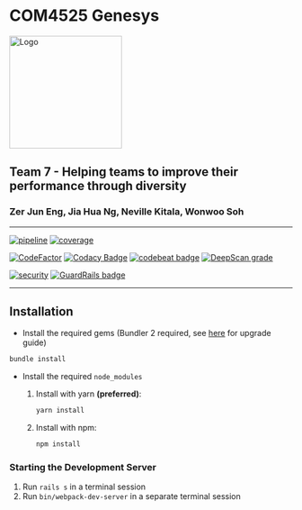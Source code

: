 # COM4525 Genesys

<img width="200" src="https://raw.githubusercontent.com/Juneezee/project/master/public/images/logo/logo_horizontal.svg?sanitize=true" alt="Logo">

## Team 7 - Helping teams to improve their performance through diversity

### Zer Jun Eng, Jia Hua Ng, Neville Kitala, Wonwoo Soh

* * *

[![pipeline](https://gitlab.com/Juneezee/diversify/badges/master/pipeline.svg)](https://gitlab.com/Juneezee/diversify/pipelines)
[![coverage](https://gitlab.com/Juneezee/diversify/badges/master/coverage.svg)](https://acb16zje.github.io/diversify)

[![CodeFactor](https://www.codefactor.io/repository/github/juneezee/diversify/badge)](https://www.codefactor.io/repository/github/juneezee/diversify/issues)
[![Codacy Badge](https://api.codacy.com/project/badge/Grade/d609b36fd4534ca48d8c86e762fa0d51)](https://www.codacy.com/manual/Juneezee/project?utm_source=github.com&utm_medium=referral&utm_content=Juneezee/project&utm_campaign=Badge_Grade)
[![codebeat badge](https://codebeat.co/badges/01195a38-ef45-42b3-a609-14d65e55a40c)](https://codebeat.co/projects/github-com-juneezee-project-master)
[![DeepScan grade](https://deepscan.io/api/teams/5941/projects/8683/branches/108632/badge/grade.svg)](https://deepscan.io/dashboard#view=project&tid=5941&pid=8683&bid=108632)

[![security](https://hakiri.io/github/Juneezee/project/master.svg)](https://hakiri.io/github/Juneezee/project/master)
[![GuardRails badge](https://api.guardrails.io/v2/badges/Juneezee/diversify.svg?token=0bd329499a2c2a192e32591c66cecebdd048f143cadbead5c2ade1248d7d8cee&provider=github)](https://dashboard.guardrails.io/gh/Juneezee/28974)

* * *

## Installation

-   Install the required gems (Bundler 2 required, see
    [here](https://bundler.io/v2.0/guides/bundler_2_upgrade.html) for upgrade guide)

```bash
bundle install
```

-   Install the required `node_modules`

    1.  Install with yarn **(preferred)**:
        ```bash
        yarn install
        ```

    2.  Install with npm:
        ```bash
        npm install
        ```

### Starting the Development Server

1.  Run `rails s` in a terminal session
2.  Run `bin/webpack-dev-server` in a separate terminal session
